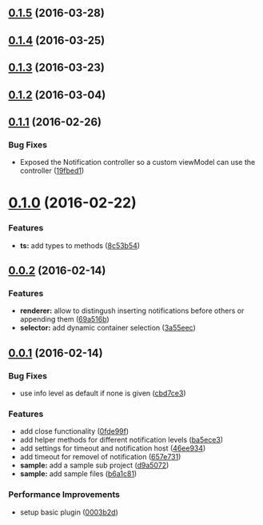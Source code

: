 <a name="0.1.5"></a>
## [0.1.5](https://github.com/MarcScheib/aurelia-notification/compare/0.1.4...v0.1.5) (2016-03-28)




<a name="0.1.4"></a>
## [0.1.4](https://github.com/MarcScheib/aurelia-notification/compare/0.1.3...v0.1.4) (2016-03-25)




<a name="0.1.3"></a>
## [0.1.3](https://github.com/MarcScheib/aurelia-notification/compare/0.1.2...v0.1.3) (2016-03-23)




<a name="0.1.2"></a>
## [0.1.2](https://github.com/MarcScheib/aurelia-notification/compare/0.1.1...v0.1.2) (2016-03-04)




<a name="0.1.1"></a>
## [0.1.1](https://github.com/MarcScheib/aurelia-notification/compare/0.1.0...v0.1.1) (2016-02-26)


### Bug Fixes

* Exposed the Notification controller so a custom viewModel can use the controller ([19fbed1](https://github.com/MarcScheib/aurelia-notification/commit/19fbed1))



<a name="0.1.0"></a>
# [0.1.0](https://github.com/MarcScheib/aurelia-notification/compare/0.0.2...v0.1.0) (2016-02-22)


### Features

* **ts:** add types to methods ([8c53b54](https://github.com/MarcScheib/aurelia-notification/commit/8c53b54))



<a name="0.0.2"></a>
## [0.0.2](https://github.com/MarcScheib/aurelia-notification/compare/0.0.1...0.0.2) (2016-02-14)


### Features

* **renderer:** allow to distingush inserting notifications before others or appending them ([69a516b](https://github.com/MarcScheib/aurelia-notification/commit/69a516b))
* **selector:** add dynamic container selection ([3a55eec](https://github.com/MarcScheib/aurelia-notification/commit/3a55eec))



<a name="0.0.1"></a>
## [0.0.1](https://github.com/MarcScheib/aurelia-notification/compare/d9a5072...0.0.1) (2016-02-14)


### Bug Fixes

* use info level as default if none is given ([cbd7ce3](https://github.com/MarcScheib/aurelia-notification/commit/cbd7ce3))

### Features

* add close functionality ([0fde99f](https://github.com/MarcScheib/aurelia-notification/commit/0fde99f))
* add helper methods for different notification levels ([ba5ece3](https://github.com/MarcScheib/aurelia-notification/commit/ba5ece3))
* add settings for timeout and notification host ([46ee934](https://github.com/MarcScheib/aurelia-notification/commit/46ee934))
* add timeout for removel of notification ([657e731](https://github.com/MarcScheib/aurelia-notification/commit/657e731))
* **sample:** add a sample sub project ([d9a5072](https://github.com/MarcScheib/aurelia-notification/commit/d9a5072))
* **sample:** add sample files ([b6a1c81](https://github.com/MarcScheib/aurelia-notification/commit/b6a1c81))

### Performance Improvements

* setup basic plugin ([0003b2d](https://github.com/MarcScheib/aurelia-notification/commit/0003b2d))




